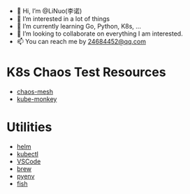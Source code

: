 - 👋 Hi, I’m @LiNuo(李诺)
- 👀 I’m interested in a lot of things
- 🌱 I’m currently learning Go, Python, K8s, ...
- 💞️ I’m looking to collaborate on everything I am interested.
- 📫 You can reach me by 24684452@qq.com


<!---
LiNuo0/LiNuo0 is a ✨ special ✨ repository because its `README.md` (this file) appears on your GitHub profile.
You can click the Preview link to take a look at your changes.
--->

# K8s Chaos Test Resources
- [chaos-mesh](https://github.com/chaos-mesh/chaos-mesh)
- [kube-monkey](https://github.com/asobti/kube-monkey)

# Utilities
- [helm](https://github.com/helm/helm)
- [kubectl](https://github.com/kubernetes/kubectl)
- [VSCode](https://github.com/microsoft/vscode)
- [brew](https://github.com/Homebrew/brew)
- [pyenv](https://github.com/pyenv/pyenv)
- [fish](https://github.com/fish-shell/fish-shell)
